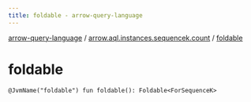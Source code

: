 ```yaml
---
title: foldable - arrow-query-language
---
```


[arrow-query-language](../index.html) / [arrow.aql.instances.sequencek.count](index.html) / [foldable](./foldable.html)

# foldable

`@JvmName("foldable") fun foldable(): Foldable<ForSequenceK>`